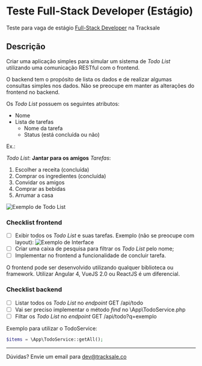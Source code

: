 # Teste Full-Stack Developer (Estágio)
Teste para vaga de estágio [Full-Stack Developer](http://jobs.tracksale.co/o/estagio-fullstack-developer) na Tracksale 

## Descrição
Criar uma aplicação simples para simular um sistema de _Todo List_ utilizando uma comunicação RESTful com o frontend.

O backend tem o propósito de lista os dados e de realizar algumas consultas simples nos dados. Não se preocupe em manter as alterações do frontend no backend.

Os _Todo List_ possuem os seguintes atributos:

- Nome
- Lista de tarefas
  - Nome da tarefa
  - Status (está concluída ou não)

Ex.:

_Todo List_: **Jantar para os amigos**
*Tarefas*:

 1. Escolher a receita (concluída)
 2. Comprar os ingredientes (concluída)
 3. Convidar os amigos
 4. Comprar as bebidas
 5. Arrumar a casa

![Exemplo de Todo List](https://i.imgur.com/Mqh9wOJ.png)

### Checklist frontend

- [ ] Exibir todos os _Todo List_ e suas tarefas. Exemplo (não se preocupe com layout):
![Exemplo de Interface](https://i.imgur.com/9uSCR7C.png)
- [ ] Criar uma caixa de pesquisa para filtrar os _Todo List_ pelo nome;
- [ ] Implementar no frontend a funcionalidade de concluir tarefa.

O frontend pode ser desenvolvido utilizando qualquer biblioteca ou framework. Utilizar Angular 4, VueJS 2.0 ou ReactJS é um diferencial.

### Checklist backend

- [ ] Listar todos os _Todo List_ no _endpoint_ GET /api/todo
- [ ] Vai ser preciso implementar o método _find_ no \App\TodoService.php
- [ ] Filtar os _Todo List_ no _endpoint_ GET /api/todo?q=exemplo

Exemplo para utilizar o TodoService:
```php
$items = \App\TodoService::getAll();
```

---------------------
Dúvidas? Envie um email para dev@tracksale.co
